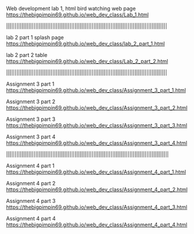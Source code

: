 Web development lab 1, html bird watching web page   https://thebigpimpin69.github.io/web_dev_class/Lab_1.html

||||||||||||||||||||||||||||||||||||||||||||||||||||||||||||||||||||||||||||||||||||||||||||||

lab 2 part 1 splash page  https://thebigpimpin69.github.io/web_dev_class/lab_2_part_1.html

lab 2 part 2 table https://thebigpimpin69.github.io/web_dev_class/Lab_2_part_2.html

||||||||||||||||||||||||||||||||||||||||||||||||||||||||||||||||||||||||||||||||||||||||||||||

Assignment 3 part 1 https://thebigpimpin69.github.io/web_dev_class/Assignment_3_part_1.html

Assignment 3 part 2 https://thebigpimpin69.github.io/web_dev_class/Assignment_3_part_2.html

Assignment 3 part 3 https://thebigpimpin69.github.io/web_dev_class/Assignment_3_part_3.html

Assignment 3 part 4 https://thebigpimpin69.github.io/web_dev_class/Assignment_3_part_4.html

|||||||||||||||||||||||||||||||||||||||||||||||||||||||||||||||||||||||||||||||||||||||||||||||

Assignment 4 part 1 https://thebigpimpin69.github.io/web_dev_class/Assignment_4_part_1.html

Assignment 4 part 2 https://thebigpimpin69.github.io/web_dev_class/Assignment_4_part_2.html

Assignment 4 part 3 https://thebigpimpin69.github.io/web_dev_class/Assignment_4_part_3.html

Assignment 4 part 4 https://thebigpimpin69.github.io/web_dev_class/Assignment_4_part_4.html
